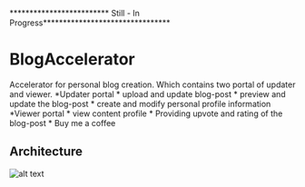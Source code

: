 ************************* Still - In Progress********************************
# BlogAccelerator
Accelerator for personal blog creation. Which contains two portal of updater and viewer.
 *Updater portal
    * upload and update blog-post
    * preview and update the blog-post
    * create and modify personal profile information
 *Viewer portal
    * view content profile
    * Providing upvote and rating of the blog-post
    * Buy me a coffee 

## Architecture
![alt text](https://user-images.githubusercontent.com/38488546/68547848-9c806400-040c-11ea-8943-063989855578.jpg)
